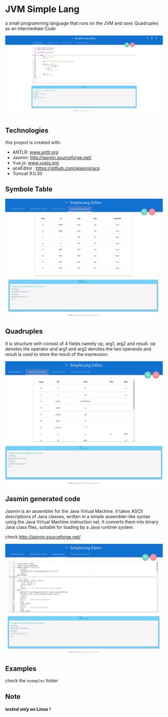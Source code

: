 # JVM Simple Lang
a small programming language that runs on the JVM and uses Quadruples as an intermediate Code 

![exemple1](exemple1.png)
## Technologies
this project is created with:
* ANTLR: www.antlr.org
* Jasmin: http://jasmin.sourceforge.net/
* Vue.js: www.vuejs.org
* aceEditor : https://github.com/ajaxorg/ace
* Tomcat 9.0.30 

## Symbole Table

![exemple2](exemple4.png)

## Quadruples

It is structure with consist of 4 fields namely op, arg1, arg2 and result. op denotes the operator and arg1 and arg2 denotes the two operands and result is used to store the result of the expression.

![exemple3](exemple2.png)

## Jasmin generated code

Jasmin is an assembler for the Java Virtual Machine. It takes ASCII descriptions of Java classes, written in a simple assembler-like syntax using the Java Virtual Machine instruction set. It converts them into binary Java class files, suitable for loading by a Java runtime system.

check http://jasmin.sourceforge.net/

![exemple4](exemple3.png)

## Examples

check the `exemples` folder

## Note 
##### tested only on Linux  !

